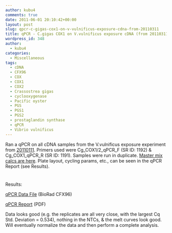 ```yaml
---
author: kubu4
comments: true
date: 2011-06-01 20:10:42+00:00
layout: post
slug: qpcr-c-gigas-cox1-on-v-vulnificus-exposure-cdna-from-20110311
title: qPCR - C.gigas COX1 on V.vulnificus exposure cDNA (from 20110311)
wordpress_id: 348
author:
  - kubu4
categories:
  - Miscellaneous
tags:
  - cDNA
  - CFX96
  - COX
  - COX1
  - COX2
  - Crassostrea gigas
  - cyclooxygenase
  - Pacific oyster
  - PGS
  - PGS1
  - PGS2
  - prostaglandin synthase
  - qPCR
  - Vibrio vulnificus
---
```


Ran a qPCR on all cDNA samples from the V.vulnificus exposure experiment from [20110111](/Sam%27s+Working+Notebook+Jan+2011+-+March+2011#sjw20110111). Primers used were Cg_COX1/2_qPCR_F (SR ID: 1192) & Cg_COX1_qPCR_R (SR ID: 1191). Samples were run in duplicate. [Master mix calcs are here](http://eagle.fish.washington.edu/Arabidopsis/Notebook%20Workup%20Files/20110601-01.jpg). Plate layout, cycling params, etc., can be seen in the qPCR Report (see Results).



# 



Results:

[qPCR Data File](http://eagle.fish.washington.edu/Arabidopsis/qPCR/CFX96/Roberts%20Lab_2011-06-01%2016-05-45_CC009827.pcrd) (BioRad CFX96)

[qPCR Report](http://eagle.fish.washington.edu/Arabidopsis/qPCR/CFX96/Roberts%20Lab_2011-06-01%2016-05-45_CC009827.pdf) (PDF)

Data looks good (e.g. the replicates are all very close, with the largest Cq Std. Deviation = 0.534), nothing in the NTCs, & the melt curves look good. Will eventually normalize the data and then perform a complete analysis.
